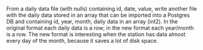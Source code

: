 From a daily data file (with nulls) containing id, date, value, write another file with the daily data stored in an array that can be imported into a Postgres DB and containing id, year, month, daily data in an array (int2).
In the original format each daily data is a row; in the new format each year/month is a row.
The new format is interesting when the station has data almost every day of the month, because it saves a lot of disk space.

